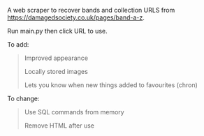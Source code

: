 A web scraper to recover bands and collection URLS from https://damagedsociety.co.uk/pages/band-a-z.

Run main.py then click URL to use.

To add:
> Improved appearance
> 
> Locally stored images
> 
> Lets you know when new things added to favourites (chron)

To change:
> Use SQL commands from memory
> 
> Remove HTML after use
